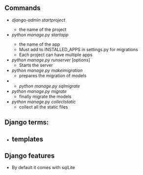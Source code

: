 ## Commands
- _django-admin startproject_ <name>
  - <name> the name of the project
- _python manage.py startapp_ <name>
  - <name> the name of the app
  - Must add to INSTALLED_APPS in settings.py for     migrations
  - Each project can have multiple apps
- _python manage.py runserver_ [options]
  - Starts the server
- _python manage.py makeimigration_
  - prepares the migration of models
- - _python manage.py sqlmigrate_
- _python manage.py migrate_
  - finally migrate the models
- _python manage.py collectstatic_
  - collect all the static files 

## Django terms:
- templates
  - 

## Django features
- By default it comes with sqlLite
